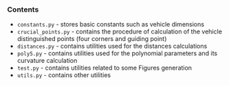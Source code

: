 ### Contents 
* `constants.py` - stores basic constants such as vehicle dimensions
* `crucial_points.py` - contains the procedure of calculation of the vehicle distinguished points (four corners and guiding point)
* `distances.py` - contains utilities used for the distances calculations
* `poly5.py` - contains utilities used for the polynomial parameters and its curvature calculation
* `test.py` - contains utilities related to some Figures generation
* `utils.py` - contains other utilities
